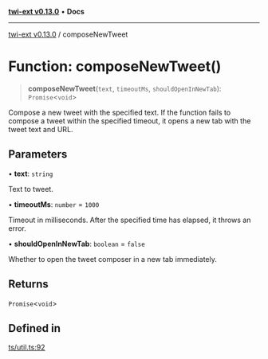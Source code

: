 [**twi-ext v0.13.0**](../README.md) • **Docs**

***

[twi-ext v0.13.0](../README.md) / composeNewTweet

# Function: composeNewTweet()

> **composeNewTweet**(`text`, `timeoutMs`, `shouldOpenInNewTab`): `Promise`\<`void`\>

Compose a new tweet with the specified text.
If the function fails to compose a tweet within the specified timeout, it opens a new tab with the tweet text and URL.

## Parameters

• **text**: `string`

Text to tweet.

• **timeoutMs**: `number` = `1000`

Timeout in milliseconds. After the specified time has elapsed, it throws an error.

• **shouldOpenInNewTab**: `boolean` = `false`

Whether to open the tweet composer in a new tab immediately.

## Returns

`Promise`\<`void`\>

## Defined in

[ts/util.ts:92](https://github.com/Robot-Inventor/twi-ext/blob/a1ec3fb52ced3be3134dfa444de58ad83a671ce0/src/ts/util.ts#L92)
